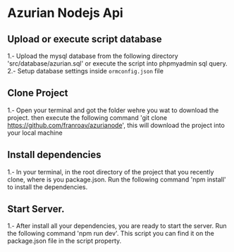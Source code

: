 # Azurian Nodejs Api

## Upload or execute script database
1.- Upload the mysql database from the following directory 'src/database/azurian.sql' or execute the script into phpmyadmin sql query. 
2.- Setup database settings inside `ormconfig.json` file

## Clone Project

1.- Open your terminal and got the folder wehre you wat to download the project. then execute the following command 'git clone https://github.com/franroav/azurianode', this will download the project into your local machine

## Install dependencies 
1.- In your terminal, in the root directory of the project that you recently clone, where is you package.json. Run the following command 'npm install' to install the dependencies.

## Start Server.

1.- After install all your dependencies, you are ready to start the server. Run the following command 'npm run dev'. This script you can find it on the package.json file in the script property.  

